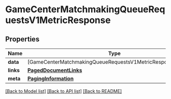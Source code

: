 # GameCenterMatchmakingQueueRequestsV1MetricResponse

## Properties
Name | Type | Description | Notes
------------ | ------------- | ------------- | -------------
**data** | [GameCenterMatchmakingQueueRequestsV1MetricResponseDataInner] |  | 
**links** | [**PagedDocumentLinks**](PagedDocumentLinks.md) |  | 
**meta** | [**PagingInformation**](PagingInformation.md) |  | [optional] 

[[Back to Model list]](../README.md#documentation-for-models) [[Back to API list]](../README.md#documentation-for-api-endpoints) [[Back to README]](../README.md)


